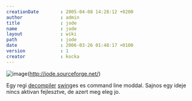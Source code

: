 ```yaml
---
creationDate        : 2005-04-08 14:28:12 +0200 
author              : admin 
title               : jode 
name                : jode 
layout              : wiki 
path                : jode 
date                : 2006-03-26 01:48:17 +0100 
version             : 1 
creator             : kocka 
---
```

![image](http://jode.sourceforge.net/jode-logo.png)(http://jode.sourceforge.net/)

Egy regi [decompiler](decompiler.html) [swing](Swing.html)es es command line moddal. Sajnos egy ideje nincs aktivan fejlesztve, de azert meg eleg jo.

